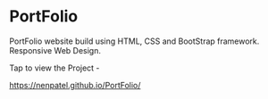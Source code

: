 # PortFolio

PortFolio website build using HTML, CSS and BootStrap framework.
Responsive Web Design.

Tap to view the Project - 

https://nenpatel.github.io/PortFolio/

